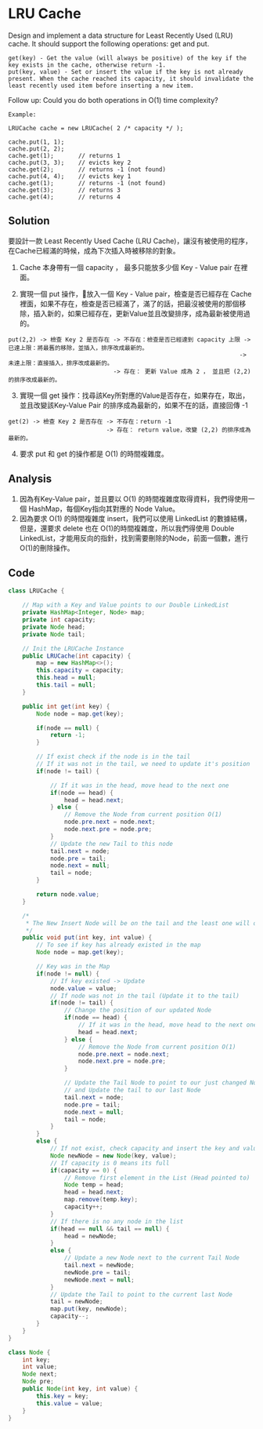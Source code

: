 # LRU Cache
Design and implement a data structure for Least Recently Used (LRU) cache. It should support the following operations: get and put.

```
get(key) - Get the value (will always be positive) of the key if the key exists in the cache, otherwise return -1.
put(key, value) - Set or insert the value if the key is not already present. When the cache reached its capacity, it should invalidate the least recently used item before inserting a new item.
```

Follow up:
Could you do both operations in O(1) time complexity?

```
Example:

LRUCache cache = new LRUCache( 2 /* capacity */ );

cache.put(1, 1);
cache.put(2, 2);
cache.get(1);       // returns 1
cache.put(3, 3);    // evicts key 2
cache.get(2);       // returns -1 (not found)
cache.put(4, 4);    // evicts key 1
cache.get(1);       // returns -1 (not found)
cache.get(3);       // returns 3
cache.get(4);       // returns 4
```

## Solution

要設計一款 Least Recently Used Cache (LRU Cache)，讓沒有被使用的程序，在Cache已經滿的時候，成為下次插入時被移除的對象。

1. Cache 本身帶有一個 capacity ， 最多只能放多少個 Key - Value pair 在裡面。

2. 實現一個 put 操作，放入一個 Key - Value pair，檢查是否已經存在 Cache裡面，如果不存在，檢查是否已經滿了，滿了的話，把最沒被使用的那個移除，插入新的，如果已經存在，更新Value並且改變排序，成為最新被使用過的。

```
put(2,2) -> 檢查 Key 2 是否存在 -> 不存在：檢查是否已經達到 capacity 上限 -> 已達上限：將最舊的移除，並插入，排序改成最新的。
                                                                  -> 未達上限：直接插入，排序改成最新的。
                              -> 存在： 更新 Value 成為 2 ， 並且把 (2,2) 的排序改成最新的。
```
3. 實現一個 get 操作：找尋該Key所對應的Value是否存在，如果存在，取出，並且改變該Key-Value Pair 的排序成為最新的，如果不在的話，直接回傳 -1

```
get(2) -> 檢查 Key 2 是否存在 -> 不存在：return -1
                            -> 存在： return value，改變 (2,2) 的排序成為最新的。

```

4. 要求 put 和 get 的操作都是 O(1) 的時間複雜度。

## Analysis

1. 因為有Key-Value pair，並且要以 O(1) 的時間複雜度取得資料，我們得使用一個 HashMap，每個Key指向其對應的 Node Value。
2. 因為要求 O(1) 的時間複雜度 insert，我們可以使用 LinkedList 的數據結構，但是，還要求 delete 也在 O(1)的時間複雜度，所以我們得使用 Double LinkedList，才能用反向的指針，找到需要刪除的Node，前面一個數，進行O(1)的刪除操作。


## Code

```java
class LRUCache {

    // Map with a Key and Value points to our Double LinkedList
    private HashMap<Integer, Node> map;
    private int capacity;
    private Node head;
    private Node tail;

    // Init the LRUCache Instance
    public LRUCache(int capacity) {
        map = new HashMap<>();
        this.capacity = capacity;
        this.head = null;
        this.tail = null;
    }

    public int get(int key) {
        Node node = map.get(key);

        if(node == null) {
            return -1;
        }

        // If exist check if the node is in the tail
        // If it was not in the tail, we need to update it's position
        if(node != tail) {

            // If it was in the head, move head to the next one
            if(node == head) {
                head = head.next;
            } else {
                // Remove the Node from current position O(1)
                node.pre.next = node.next;
                node.next.pre = node.pre;
            }
            // Update the new Tail to this node
            tail.next = node;
            node.pre = tail;
            node.next = null;
            tail = node;
        }

        return node.value;
    }

    /*
     * The New Insert Node will be on the tail and the least one will on the head
     */
    public void put(int key, int value) {
        // To see if key has already existed in the map
        Node node = map.get(key);

        // Key was in the Map
        if(node != null) {
            // If key existed -> Update
            node.value = value;
            // If node was not in the tail (Update it to the tail)
            if(node != tail) {
                // Change the position of our updated Node
                if(node == head) {
                    // If it was in the head, move head to the next one
                    head = head.next;
                } else {
                    // Remove the Node from current position O(1)
                    node.pre.next = node.next;
                    node.next.pre = node.pre;
                }

                // Update the Tail Node to point to our just changed Node
                // and Update the tail to our last Node
                tail.next = node;
                node.pre = tail;
                node.next = null;
                tail = node;
            }
        }
        else {
            // If not exist, check capacity and insert the key and value
            Node newNode = new Node(key, value);
            // If capacity is 0 means its full
            if(capacity == 0) {
                // Remove first element in the List (Head pointed to)
                Node temp = head;
                head = head.next;
                map.remove(temp.key);
                capacity++;
            }
            // If there is no any node in the list
            if(head == null && tail == null) {
                head = newNode;
            }
            else {
                // Update a new Node next to the current Tail Node
                tail.next = newNode;
                newNode.pre = tail;
                newNode.next = null;
            }
            // Update the Tail to point to the current last Node
            tail = newNode;
            map.put(key, newNode);
            capacity--;
        }
    }
}

class Node {
    int key;
    int value;
    Node next;
    Node pre;
    public Node(int key, int value) {
        this.key = key;
        this.value = value;
    }
}
```